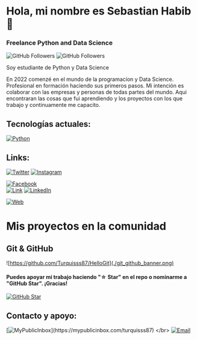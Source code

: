 # Hola, mi nombre es Sebastian Habib 👋
### Freelance Python and Data Science


![GitHub Followers](https://img.shields.io/github/followers/turquisss87?style=social)
![GitHub Followers](https://img.shields.io/github/stars/turquisss87?style=social)

Soy estudiante  de  Python y Data Science

En 2022 comenzé en el mundo de la programacíon y Data Science. 
Profesional en formación haciendo sus primeros pasos.
Mi intención es colaborar con las empresas y personas de todas partes del mundo.
Aqui encontraran las cosas que fui aprendiendo y los proyectos con los que trabajo y continuamente me capacito.


## Tecnologías actuales:

[![Python](https://img.shields.io/badge/Python-yellow?style=for-the-badge&logo=python&logoColor=white&labelColor=101010)]()


## Links:


[![Twitter]()](https://twitter.com/turquisss87)
[![Instagram]()](https://instagram.com/turquisss87)

[![Facebook]()](https://facebook.com/turquisss87)
</br>
[![Link]()](https://turquisss87.com)
[![LinkedIn]()](https://www.linkedin.com/in/turquisss87)

[![Web]()](https://turquisss87.com)



# Mis proyectos en la comunidad

## Git & GitHub
![https://github.com/Turquisss87/HelloGit](./git_github_banner.png)



#### Puedes apoyar mi trabajo haciendo "☆ Star" en el repo o nominarme a "GitHub Star". ¡Gracias!

[![GitHub Star](https://img.shields.io/badge/GitHub-Nominar_a_star-yellow?style=for-the-badge&logo=github&logoColor=white&labelColor=101010)](https://stars.github.com/nominate/)


## Contacto y apoyo:

[![MyPublicInbox](https://img.shields.io/badge/MyPublicInbox-MENSAJE+CAFÉ_(RESPUESTA_RÁPIDA)_Gracias!-orange?style=for-the-badge&logo=Microsoft+Outlook&logoColor=white&labelColor=101010)](https://mypublicinbox.com/turquisss87)
</br>
[![Email]()](mailto:turquisss87@gmail.com)
</br>
